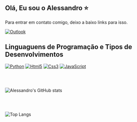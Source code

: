 ## Olá, Eu sou o Alessandro ⭐
Para entrar em contato comigo, deixo a baixo links para isso.

[![Outlook](https://img.shields.io/badge/Microsoft_Outlook-0078D4?style=for-the-badge&logo=microsoft-outlook&logoColor=white)](mailto:alessandro14736@outlook.com?subjet=(Opcional)=(Opcional).)

## Linguaguens de Programação e Tipos de Desenvolvimentos
[![Python](https://img.shields.io/badge/Python-3776AB?style=for-the-badge&logo=python&logoColor=white)]()
[![Html5](https://img.shields.io/badge/HTML5-E34F26?style=for-the-badge&logo=html5&logoColor=white)]()
[![Css3](https://img.shields.io/badge/CSS3-1572B6?style=for-the-badge&logo=css3&logoColor=white)]()
[![JavaScript](https://img.shields.io/badge/JavaScript-F7DF1E?style=for-the-badge&logo=javascript&logoColor=black)]()

<br>
<br>

![Alessandro's GitHub stats](https://github-readme-stats.vercel.app/api?username=AlessandroRodriguesdeOliveira&show_icons=true&theme=ambient_gradient)

<br>
<br>

![Top Langs](https://github-readme-stats.vercel.app/api/top-langs/?username=AlessandroRodriguesdeOliveira&layout=compact)

